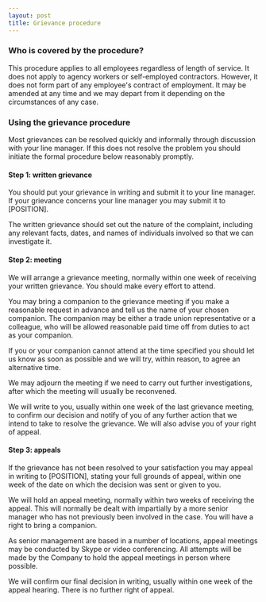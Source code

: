 ```yaml
---
layout: post
title: Grievance procedure
---
```


### Who is covered by the procedure?

This procedure applies to all employees regardless of length of service. It does not apply to agency workers or self-employed contractors. However, it does not form part of any employee's contract of employment.  It may be amended at any time and we may depart from it depending on the circumstances of any case.

### Using the grievance procedure

Most grievances can be resolved quickly and informally through discussion with your line manager.  If this does not resolve the problem you should initiate the formal procedure below reasonably promptly.

#### Step 1: written grievance

You should put your grievance in writing and submit it to your line manager. If your grievance concerns your line manager you may submit it to [POSITION].

The written grievance should set out the nature of the complaint, including any relevant facts, dates, and names of individuals involved so that we can investigate it.

#### Step 2: meeting

We will arrange a grievance meeting, normally within one week of receiving your written grievance. You should make every effort to attend.

You may bring a companion to the grievance meeting if you make a reasonable request in advance and tell us the name of your chosen companion. The companion may be either a trade union representative or a colleague, who will be allowed reasonable paid time off from duties to act as your companion.

If you or your companion cannot attend at the time specified you should let us know as soon as possible and we will try, within reason, to agree an alternative time.

We may adjourn the meeting if we need to carry out further investigations, after which the meeting will usually be reconvened.

We will write to you, usually within one week of the last grievance meeting, to confirm our decision and notify of you of any further action that we intend to take to resolve the grievance. We will also advise you of your right of appeal.

#### Step 3: appeals

If the grievance has not been resolved to your satisfaction you may appeal in writing to [POSITION], stating your full grounds of appeal, within one week of the date on which the decision was sent or given to you.

We will hold an appeal meeting, normally within two weeks of receiving the appeal. This will normally be dealt with impartially by a more senior manager who has not previously been involved in the case. You will have a right to bring a companion.

As senior management are based in a number of locations, appeal meetings may be conducted by Skype or video conferencing. All attempts will be made by the Company to hold the appeal meetings in person where possible.

We will confirm our final decision in writing, usually within one week of the appeal hearing. There is no further right of appeal.



